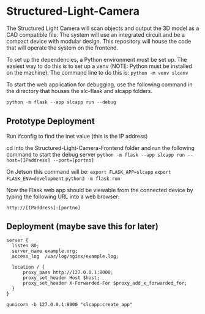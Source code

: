 # Structured-Light-Camera
The Structured Light Camera will scan objects and output the 3D model as a CAD compatible file. The system will use an integrated circuit and be a compact device with modular design. This repository will house the code that will operate the system on the frontend.

To set up the dependencies, a Python environment must be set up. The easiest way to do this is to set up a venv (NOTE: Python must be installed on the machine). The command line to do this is:
```python -m venv slcenv```

To start the web application for debugging, use the following command in the directory that houses the slc-flask and slcapp folders.
```powershell
python -m flask --app slcapp run --debug
```

## Prototype Deployment
Run ifconfig to find the inet value (this is the IP address)

cd into the Structured-Light-Camera-Frontend folder and run the following command to start the debug server
```python -m flask --app slcapp run --host=[IPaddress] --port=[portno]```

On Jetson this command will be:
```export FLASK_APP=slcapp```
```export FLASK_ENV=development```
```python3 -m flask run```

Now the Flask web app should be viewable from the connected device by typing the following URL into a web browser:
```
http://[IPaddress]:[portno]
```

## Deployment (maybe save this for later)
```
server {
  listen 80;
  server_name example.org;
  access_log  /var/log/nginx/example.log;

  location / {
      proxy_pass http://127.0.0.1:8000;
      proxy_set_header Host $host;
      proxy_set_header X-Forwarded-For $proxy_add_x_forwarded_for;
  }
}
```

```gunicorn -b 127.0.0.1:8000 "slcapp:create_app"```
